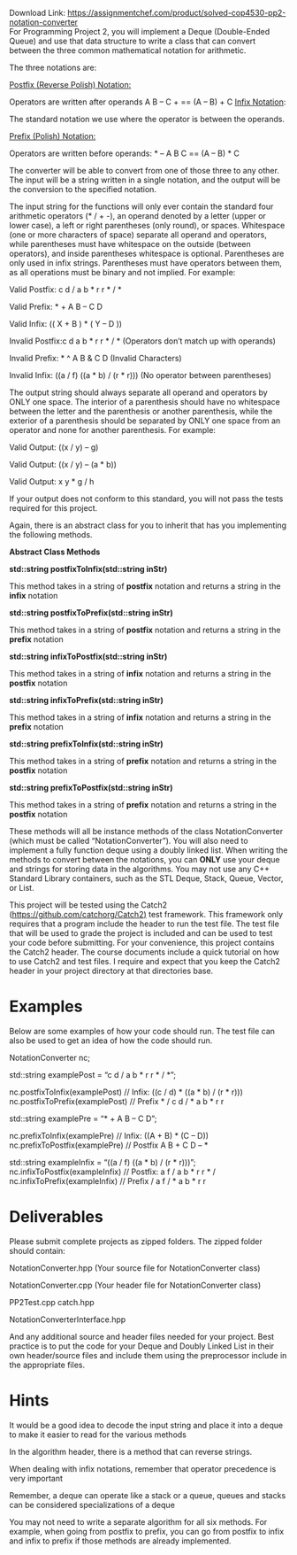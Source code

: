 Download Link: https://assignmentchef.com/product/solved-cop4530-pp2-notation-converter
<br>
For Programming Project 2, you will implement a Deque (Double-Ended Queue) and use that data structure to write a class that can convert between the three common mathematical notation for arithmetic.




The three notations are:

<a href="https://en.wikipedia.org/wiki/Reverse_Polish_notation">Postfix (Reverse Polish) Notation</a><a href="https://en.wikipedia.org/wiki/Reverse_Polish_notation">:</a>

Operators are written after operands A B – C + == (A – B) + C <a href="https://en.wikipedia.org/wiki/Infix_notation">Infix Notation</a>:

The standard notation we use where the operator is between the operands.

<a href="https://en.wikipedia.org/wiki/Polish_notation">Prefix (Polish) Notation</a><a href="https://en.wikipedia.org/wiki/Polish_notation">:</a>

Operators are written before operands: * – A B C == (A – B) * C

The converter will be able to convert from one of those three to any other. The input will be a string written in a single notation, and the output will be the conversion to the specified notation.

The input string for the functions will only ever contain the standard four arithmetic operators (* / + -), an operand denoted by a letter (upper or lower case), a left or right parentheses (only round), or spaces. Whitespace (one or more characters of space) separate all operand and operators, while parentheses must have whitespace on the outside (between operators), and inside parentheses whitespace is optional. Parentheses are only used in infix strings. Parentheses must have operators between them, as all operations must be binary and not implied. For example:

Valid Postfix: c  d / a b * r r        * / *

Valid Prefix: *   +    A B – C D

Valid Infix: (( X + B ) * ( Y – D ))

Invalid Postfix:c d a b * r r * / * (Operators don’t match up with operands)

Invalid Prefix: * ^ A B &amp; C D (Invalid Characters)

Invalid Infix: ((a / f) ((a * b) / (r * r))) (No operator between parentheses)

The output string should always separate all operand and operators by ONLY one space. The interior of a parenthesis should have no whitespace between the letter and the parenthesis or another parenthesis, while the exterior of a parenthesis should be separated by ONLY one space from an operator and none for another parenthesis. For example:

Valid Output: ((x / y) – g)

Valid Output: ((x / y) – (a * b))

Valid Output: x y * g / h


If your output does not conform to this standard, you will not pass the tests required for this project.

Again, there is an abstract class for you to inherit that has you implementing the following methods.

<strong>Abstract Class Methods </strong>

<strong>std::string postfixToInfix(std::string inStr) </strong>

This method takes in a string of <strong>postfix</strong> notation and returns a string in the <strong>infix</strong> notation

<strong>std::string postfixToPrefix(std::string inStr) </strong>

This method takes in a string of <strong>postfix</strong> notation and returns a string in the <strong>prefix</strong> notation

<strong>std::string infixToPostfix(std::string inStr) </strong>

This method takes in a string of <strong>infix</strong> notation and returns a string in the <strong>postfix</strong> notation

<strong>std::string infixToPrefix(std::string inStr) </strong>

This method takes in a string of <strong>infix</strong> notation and returns a string in the <strong>prefix</strong> notation

<strong>std::string prefixToInfix(std::string inStr) </strong>

This method takes in a string of <strong>prefix</strong> notation and returns a string in the <strong>postfix</strong> notation

<strong>std::string prefixToPostfix(std::string inStr) </strong>

This method takes in a string of <strong>prefix</strong> notation and returns a string in the <strong>postfix</strong> notation

These methods will all be instance methods of the class NotationConverter (which must be called “NotationConverter”). You will also need to implement a fully function deque using a doubly linked list. When writing the methods to convert between the notations, you can <strong>ONLY</strong> use your deque and strings for storing data in the algorithms. You may not use any C++ Standard Library containers, such as the STL Deque, Stack, Queue, Vector, or List.




This project will be tested using the Catch2 (<a href="https://github.com/catchorg/Catch2">https://github.com/catchorg/Catch2</a><a href="https://github.com/catchorg/Catch2">)</a> test framework. This framework only requires that a program include the header to run the test file. The test file that will be used to grade the project is included and can be used to test your code before submitting. For your convenience, this project contains the Catch2 header. The course documents include a quick tutorial on how to use Catch2 and test files. I require and expect that you keep the Catch2 header in your project directory at that directories base.

<h1>Examples</h1>

Below are some examples of how your code should run. The test file can also be used to get an idea of how the code should run.

NotationConverter nc;

std::string examplePost = “c d / a b * r r * / *”;

nc.postfixToInfix(examplePost)  // Infix: ((c / d) * ((a * b) / (r * r))) nc.postfixToPrefix(examplePost) // Prefix * / c d / * a b * r r

std::string examplePre = “* + A B – C D”;

nc.prefixToInfix(examplePre)  // Infix: ((A + B) * (C – D)) nc.prefixToPostfix(examplePre) // Postfix A B + C D – *

std::string exampleInfix = “((a / f) ((a * b) / (r * r)))”; nc.infixToPostfix(exampleInfix) // Postfix: a f / a b * r r * / nc.infixToPrefix(exampleInfix)  // Prefix / a f / * a b * r r

<h1>Deliverables</h1>

Please submit complete projects as zipped folders. The zipped folder should contain:

NotationConverter.hpp (Your source file for NotationConverter class)

NotationConverter.cpp (Your header file for NotationConverter class)

PP2Test.cpp catch.hpp

NotationConverterInterface.hpp

And any additional source and header files needed for your project. Best practice is to put the code for your Deque and Doubly Linked List in their own header/source files and include them using the preprocessor include in the appropriate files.

<h1>Hints</h1>

It would be a good idea to decode the input string and place it into a deque to make it easier to read for the various methods

In the algorithm header, there is a method that can reverse strings.

When dealing with infix notations, remember that operator precedence is very important

Remember, a deque can operate like a stack or a queue, queues and stacks can be considered specializations of a deque

You may not need to write a separate algorithm for all six methods. For example, when going from postfix to prefix, you can go from postfix to infix and infix to prefix if those methods are already implemented.


